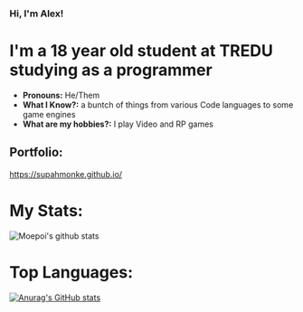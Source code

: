 ### Hi, I'm Alex!

# I'm a 18 year old student at TREDU studying as a programmer
- **Pronouns:** He/Them
- **What I Know?:** a buntch of things from various Code languages to some game engines
- **What are my hobbies?:** I play Video and RP games 

## Portfolio:
https://supahmonke.github.io/

# My Stats:
![Moepoi's github stats](https://bad-apple-github-readme.vercel.app/api?show_bg=1&username=supahmonke&theme=dark)
# Top Languages:
[![Anurag's GitHub stats](https://github-readme-stats.vercel.app/api?username=anuraghazra)](https://github.com/anuraghazra/github-readme-stats)
